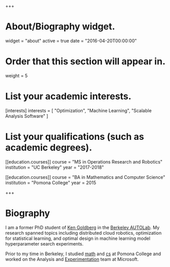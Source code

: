 +++
# About/Biography widget.
widget = "about"
active = true
date = "2016-04-20T00:00:00"

# Order that this section will appear in.
weight = 5

# List your academic interests.
[interests]
  interests = [
    "Optimization",
    "Machine Learning",
    "Scalable Analysis Software"
  ]

# List your qualifications (such as academic degrees).
[[education.courses]]
  course = "MS in Operations Research and Robotics"
  institution = "UC Berkeley"
  year = "2017-2018"


[[education.courses]]
  course = "BA in Mathematics and Computer Science"
  institution = "Pomona College"
  year = 2015
 
+++

# Biography

I am a former PhD student of [Ken Goldberg](http://goldberg.berkeley.edu/) in the [Berkeley AUTOLab](http://autolab.berkeley.edu/). My research spanned topics including distributed cloud robotics, optimization for statistical learning, and optimal design in machine learning model hyperparameter search experiments.

Prior to my time in Berkeley, I studied [math](https://www.pomona.edu/academics/departments/mathematics)
and [cs](https://www.pomona.edu/academics/departments/computer-science) at Pomona College and worked
on the Analysis and [Experimentation](http://exp-platform.com/) team at Microsoft.

